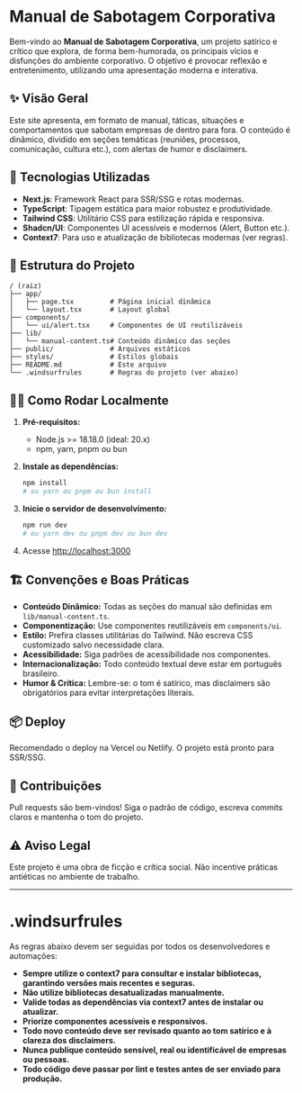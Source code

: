 # Manual de Sabotagem Corporativa

Bem-vindo ao **Manual de Sabotagem Corporativa**, um projeto satírico e crítico que explora, de forma bem-humorada, os principais vícios e disfunções do ambiente corporativo. O objetivo é provocar reflexão e entretenimento, utilizando uma apresentação moderna e interativa.

## ✨ Visão Geral

Este site apresenta, em formato de manual, táticas, situações e comportamentos que sabotam empresas de dentro para fora. O conteúdo é dinâmico, dividido em seções temáticas (reuniões, processos, comunicação, cultura etc.), com alertas de humor e disclaimers.

## 🚀 Tecnologias Utilizadas

- **Next.js**: Framework React para SSR/SSG e rotas modernas.
- **TypeScript**: Tipagem estática para maior robustez e produtividade.
- **Tailwind CSS**: Utilitário CSS para estilização rápida e responsiva.
- **Shadcn/UI**: Componentes UI acessíveis e modernos (Alert, Button etc.).
- **Context7**: Para uso e atualização de bibliotecas modernas (ver regras).

## 📁 Estrutura do Projeto

```
/ (raiz)
├── app/
│   ├── page.tsx         # Página inicial dinâmica
│   └── layout.tsx       # Layout global
├── components/
│   └── ui/alert.tsx     # Componentes de UI reutilizáveis
├── lib/
│   └── manual-content.ts# Conteúdo dinâmico das seções
├── public/              # Arquivos estáticos
├── styles/              # Estilos globais
├── README.md            # Este arquivo
└── .windsurfrules       # Regras do projeto (ver abaixo)
```

## 🧑‍💻 Como Rodar Localmente

1. **Pré-requisitos:**
   - Node.js >= 18.18.0 (ideal: 20.x)
   - npm, yarn, pnpm ou bun

2. **Instale as dependências:**
   ```bash
   npm install
   # ou yarn ou pnpm ou bun install
   ```

3. **Inicie o servidor de desenvolvimento:**
   ```bash
   npm run dev
   # ou yarn dev ou pnpm dev ou bun dev
   ```

4. Acesse [http://localhost:3000](http://localhost:3000)

## 🏗️ Convenções e Boas Práticas

- **Conteúdo Dinâmico:** Todas as seções do manual são definidas em `lib/manual-content.ts`.
- **Componentização:** Use componentes reutilizáveis em `components/ui`.
- **Estilo:** Prefira classes utilitárias do Tailwind. Não escreva CSS customizado salvo necessidade clara.
- **Acessibilidade:** Siga padrões de acessibilidade nos componentes.
- **Internacionalização:** Todo conteúdo textual deve estar em português brasileiro.
- **Humor & Crítica:** Lembre-se: o tom é satírico, mas disclaimers são obrigatórios para evitar interpretações literais.

## 📦 Deploy

Recomendado o deploy na Vercel ou Netlify. O projeto está pronto para SSR/SSG.

## 🤝 Contribuições

Pull requests são bem-vindos! Siga o padrão de código, escreva commits claros e mantenha o tom do projeto.

## ⚠️ Aviso Legal

Este projeto é uma obra de ficção e crítica social. Não incentive práticas antiéticas no ambiente de trabalho.

---

# .windsurfrules

As regras abaixo devem ser seguidas por todos os desenvolvedores e automações:

- **Sempre utilize o context7 para consultar e instalar bibliotecas, garantindo versões mais recentes e seguras.**
- **Não utilize bibliotecas desatualizadas manualmente.**
- **Valide todas as dependências via context7 antes de instalar ou atualizar.**
- **Priorize componentes acessíveis e responsivos.**
- **Todo novo conteúdo deve ser revisado quanto ao tom satírico e à clareza dos disclaimers.**
- **Nunca publique conteúdo sensível, real ou identificável de empresas ou pessoas.**
- **Todo código deve passar por lint e testes antes de ser enviado para produção.**
